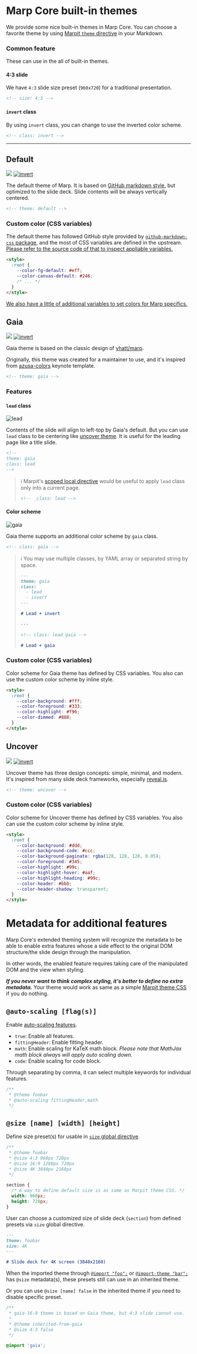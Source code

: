 # Marp Core built-in themes

We provide some nice built-in themes in Marp Core. You can choose a favorite theme by using [Marpit `theme` directive](https://marpit.marp.app/directives?id=theme) in your Markdown.

<!-- Screenshots were taken from the rendered result of [an example][example]. -->

[example]: example.md

### Common feature

These can use in the all of built-in themes.

#### 4:3 slide

We have `4:3` slide size preset (`960x720`) for a traditional presentation.

```markdown
<!-- size: 4:3 -->
```

#### `invert` class

By using `invert` class, you can change to use the inverted color scheme.

```markdown
<!-- class: invert -->
```

---

## Default

[![](https://user-images.githubusercontent.com/3993388/48039490-53be1b80-e1b8-11e8-8179-0e6c11d285e2.png)][example]
[![invert](https://user-images.githubusercontent.com/3993388/48039492-5456b200-e1b8-11e8-9975-c9e4029d9036.png)][example]

The default theme of Marp. It is based on [GitHub markdown style](https://github.com/sindresorhus/github-markdown-css), but optimized to the slide deck. Slide contents will be always vertically centered.

```markdown
<!-- theme: default -->
```

### Custom color (CSS variables)

The default theme has followed GitHub style provided by [`github-markdown-css` package](https://github.com/sindresorhus/github-markdown-css), and the most of CSS variables are defined in the upstream. [Please refer to the source code of that to inspect appliable variables.](https://github.com/sindresorhus/github-markdown-css/blob/main/github-markdown.css)

```html
<style>
  :root {
    --color-fg-default: #eff;
    --color-canvas-default: #246;
    /* ... */
  }
</style>
```

[We also have a little of additional variables to set colors for Marp specifics.](./default.scss)

## Gaia

[![](https://user-images.githubusercontent.com/3993388/48039493-5456b200-e1b8-11e8-9c49-dd5d66d76c0d.png)][example]
[![invert](https://user-images.githubusercontent.com/3993388/48039494-5456b200-e1b8-11e8-8bb5-f4a250e902e1.png)][example]

Gaia theme is based on the classic design of [yhatt/marp](https://github.com/yhatt/marp).

Originally, this theme was created for a maintainer to use, and it's inspired from [azusa-colors](https://github.com/sanographix/azusa-colors/) keynote template.

```markdown
<!-- theme: gaia -->
```

### Features

#### `lead` class

![lead](https://user-images.githubusercontent.com/3993388/48040058-c62ffb00-e1ba-11e8-876d-c182a30714c6.png)

Contents of the slide will align to left-top by Gaia's default. But you can use `lead` class to be centering like [uncover theme](#uncover). It is useful for the leading page like a title slide.

```markdown
<!--
theme: gaia
class: lead
-->
```

> :information_source: Marpit's [scoped local directive](https://marpit.marp.app/directives?id=apply-to-a-single-page-spot-directives) would be useful to apply `lead` class only into a current page.
>
> ```markdown
> <!-- _class: lead -->
> ```

#### Color scheme

![gaia](https://user-images.githubusercontent.com/3993388/48040059-c62ffb00-e1ba-11e8-8026-fa3511844ec7.png)

Gaia theme supports an additional color scheme by `gaia` class.

```markdown
<!-- class: gaia -->
```

> :information_source: You may use multiple classes, by YAML array or separated string by space.
>
> ```markdown
> ---
> theme: gaia
> class:
>   - lead
>   - invert
> ---
>
> # Lead + invert
>
> ---
>
> <!-- class: lead gaia -->
>
> # Lead + gaia
> ```

### Custom color (CSS variables)

Color scheme for Gaia theme has defined by CSS variables. You also can use the custom color scheme by inline style.

```html
<style>
  :root {
    --color-background: #fff;
    --color-foreground: #333;
    --color-highlight: #f96;
    --color-dimmed: #888;
  }
</style>
```

## Uncover

[![](https://user-images.githubusercontent.com/3993388/48039495-5456b200-e1b8-11e8-8c82-ca7f7842b34d.png)][example]
[![invert](https://user-images.githubusercontent.com/3993388/48039496-54ef4880-e1b8-11e8-9c22-f3309b101e3c.png)][example]

Uncover theme has three design concepts: simple, minimal, and modern. It's inspired from many slide deck frameworks, especially [reveal.js](https://revealjs.com/).

```markdown
<!-- theme: uncover -->
```

### Custom color (CSS variables)

Color scheme for Uncover theme has defined by CSS variables. You also can use the custom color scheme by inline style.

```html
<style>
  :root {
    --color-background: #ddd;
    --color-background-code: #ccc;
    --color-background-paginate: rgba(128, 128, 128, 0.05);
    --color-foreground: #345;
    --color-highlight: #99c;
    --color-highlight-hover: #aaf;
    --color-highlight-heading: #99c;
    --color-header: #bbb;
    --color-header-shadow: transparent;
  }
</style>
```

# Metadata for additional features

Marp Core's extended theming system will recognize the metadata to be able to enable extra features whose a side effect to the original DOM structure/the slide design through the manipulation.

In other words, the enabled feature requires taking care of the manipulated DOM and the view when styling.

**_If you never want to think complex styling, it's better to define no extra metadata._** Your theme would work as same as a simple [Marpit theme CSS](https://marpit.marp.app/theme-css) if you do nothing.

## `@auto-scaling [flag(s)]`

Enable [auto-scaling features](https://github.com/marp-team/marp-core#auto-scaling-features).

- `true`: Enable all features.
- `fittingHeader`: Enable fitting header.
- `math`: Enable scaling for KaTeX math block. _Please note that MathJax math block always will apply auto scaling down._
- `code`: Enable scaling for code block.

Through separating by comma, it can select multiple keywords for individual features.

```css
/**
 * @theme foobar
 * @auto-scaling fittingHeader,math
 */
```

## `@size [name] [width] [height]`

Define size preset(s) for usable in [`size` global directive](https://github.com/marp-team/marp-core#size-global-directive).

```css
/**
 * @theme foobar
 * @size 4:3 960px 720px
 * @size 16:9 1280px 720px
 * @size 4K 3840px 2160px
 */

section {
  /* A way to define default size is as same as Marpit theme CSS. */
  width: 960px;
  height: 720px;
}
```

User can choose a customized size of slide deck (`section`) from defined presets via `size` global directive.

```markdown
---
theme: foobar
size: 4K
---

# Slide deck for 4K screen (3840x2160)
```

When the imported theme through [`@import "foo";`](https://marpit.marp.app/theme-css?id=import-rule) or [`@import-theme "bar";`](https://marpit.marp.app/theme-css?id=import-theme-rule) has `@size` metadata(s), these presets still can use in an inherited theme.

Or you can use `@size [name] false` in the inherited theme if you need to disable specific preset.

```css
/**
 * gaia-16-9 theme is based on Gaia theme, but 4:3 slide cannot use.
 *
 * @theme inherited-from-gaia
 * @size 4:3 false
 */

@import 'gaia';
```
